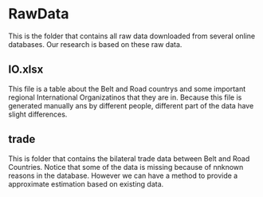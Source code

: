 # RawData

This is the folder that contains all raw data downloaded from several online databases. Our research is based on these raw data.

## IO.xlsx

This file is a table about the Belt and Road countrys and some important regional International Organizatinos that they are in. Because this file is generated manually ans by different people, different part of the data have slight differences. 

## trade

This is folder that contains the bilateral trade data between Belt and Road Countries. Notice that some of the data is missing because of nnknown reasons in the database. However we can have a method to provide a approximate estimation based on existing data.
